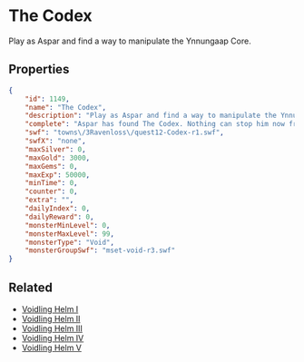 # The Codex

Play as Aspar and find a way to manipulate the Ynnungaap Core.

## Properties

```json
{
    "id": 1149,
    "name": "The Codex",
    "description": "Play as Aspar and find a way to manipulate the Ynnungaap Core.",
    "complete": "Aspar has found The Codex. Nothing can stop him now from altering the core!",
    "swf": "towns\/3Ravenloss\/quest12-Codex-r1.swf",
    "swfX": "none",
    "maxSilver": 0,
    "maxGold": 3000,
    "maxGems": 0,
    "maxExp": 50000,
    "minTime": 0,
    "counter": 0,
    "extra": "",
    "dailyIndex": 0,
    "dailyReward": 0,
    "monsterMinLevel": 0,
    "monsterMaxLevel": 99,
    "monsterType": "Void",
    "monsterGroupSwf": "mset-void-r3.swf"
}
```

## Related

- [Voidling Helm I](../items/11797-voidling-helm-i.md)
- [Voidling Helm II](../items/11798-voidling-helm-ii.md)
- [Voidling Helm III](../items/11799-voidling-helm-iii.md)
- [Voidling Helm IV](../items/11800-voidling-helm-iv.md)
- [Voidling Helm V](../items/11801-voidling-helm-v.md)

